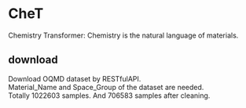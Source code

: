 # CheT
Chemistry Transformer: Chemistry is the natural language of materials.

## download
Download OQMD dataset by RESTfulAPI.  
Material_Name and Space_Group of the dataset are needed.  
Totally 1022603 samples. And 706583 samples after cleaning.
